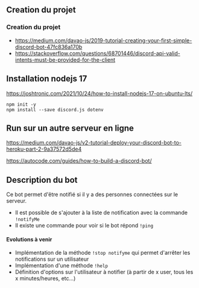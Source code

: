 ## Creation du projet 

### Creation du projet 
* https://medium.com/davao-js/2019-tutorial-creating-your-first-simple-discord-bot-47fc836a170b
* https://stackoverflow.com/questions/68701446/discord-api-valid-intents-must-be-provided-for-the-client

## Installation nodejs  17 
https://joshtronic.com/2021/10/24/how-to-install-nodejs-17-on-ubuntu-lts/

`npm init -y`  
`npm install --save discord.js dotenv`  



## Run sur un autre serveur en ligne 
https://medium.com/davao-js/v2-tutorial-deploy-your-discord-bot-to-heroku-part-2-9a37572d5de4

https://autocode.com/guides/how-to-build-a-discord-bot/



## Description du bot 

Ce bot permet d'être notifié si il y a des personnes connectées sur le serveur.   
* Il est possible de s'ajouter à la liste de notification avec la commande `!notifyMe`
* Il existe une commande pour voir si le bot répond `!ping`

#### Evolutions à venir 
* Implémentation de la méthode `!stop notifyme` qui permet d'arrêter les notifications sur un utilisateur 
* Implémentation d'une méthode `!help`
* Définition d'options sur l'utilisateur à notifier (à partir de x user, tous les x minutes/heures, etc...)
